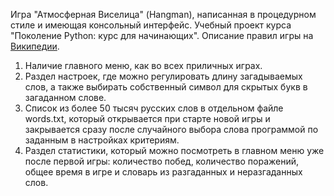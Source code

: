 Игра "Атмосферная Виселица" (Hangman), написанная в процедурном стиле и имеющая консольный интерфейс. Учебный проект курса "Поколение Python: курс для начинающих". Описание правил игры на [Википедии](https://ru.wikipedia.org/wiki/%D0%92%D0%B8%D1%81%D0%B5%D0%BB%D0%B8%D1%86%D0%B0_(%D0%B8%D0%B3%D1%80%D0%B0)/).

1. Наличие главного меню, как во всех приличных играх.
2. Раздел настроек, где можно регулировать длину загадываемых слов, а также выбирать собственный символ для скрытых букв в загаданном слове.
3. Список из более 50 тысяч русских слов в отдельном файле words.txt, который открывается при старте новой игры и закрывается сразу после случайного выбора слова программой по заданным в настройках критериям.
4. Раздел статистики, который можно посмотреть в главном меню уже после первой игры: количество побед, количество поражений, общее время в игре и словарь из разгаданных и неразгаданных слов.
